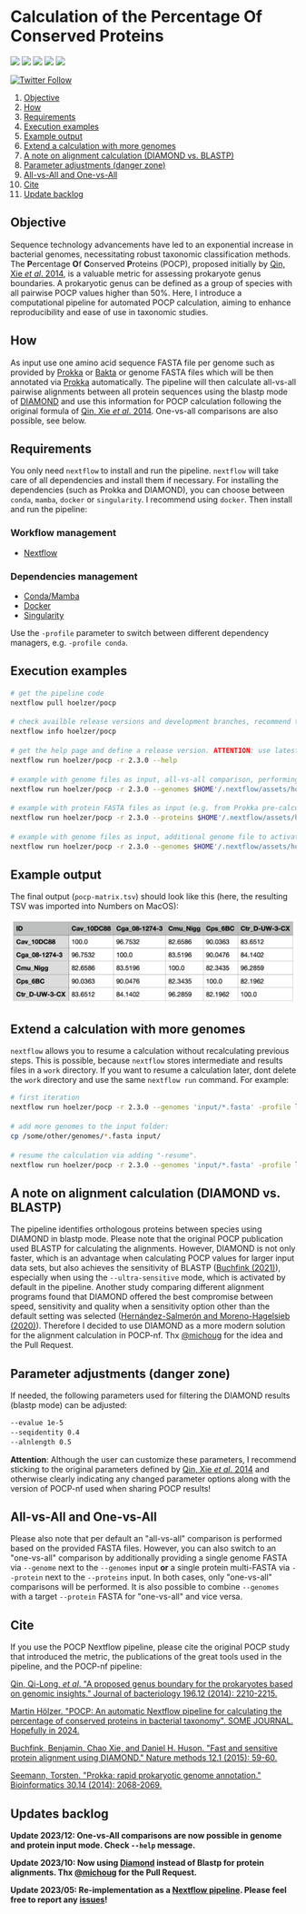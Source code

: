 # Calculation of the Percentage Of Conserved Proteins

![](https://img.shields.io/badge/nextflow->=20.01.0-brightgreen)
![](https://img.shields.io/badge/can_use-conda/mamba-yellow.svg)
![](https://img.shields.io/badge/can_use-docker-blue.svg)
![](https://img.shields.io/badge/can_use-singularity-orange.svg)
![](https://img.shields.io/badge/licence-GLP3-lightgrey.svg)

[![Twitter Follow](https://img.shields.io/twitter/follow/martinhoelzer.svg?style=social)](https://twitter.com/martinhoelzer) 

1. [ Objective ](#objective)
2. [ How ](#how)
3. [ Requirements ](#need)
4. [ Execution examples ](#run)
5. [ Example output ](#example)
6. [ Extend a calculation with more genomes ](#extend)
7. [ A note on alignment calculation (DIAMOND vs. BLASTP) ](#diamond)
8. [ Parameter adjustments (danger zone) ](#parameter)
9. [ All-vs-All and One-vs-All ](#allvsall)
10. [ Cite ](#cite)
11. [ Update backlog ](#backlog)

<a name="objective"></a>

## Objective

Sequence technology advancements have led to an exponential increase in bacterial genomes, necessitating robust taxonomic classification methods. The **P**ercentage **O**f **C**onserved **P**roteins (POCP), proposed initially by [Qin, Xie _et al_. 2014](https://www.ncbi.nlm.nih.gov/pubmed/24706738), is a valuable metric for assessing prokaryote genus boundaries. A prokaryotic genus can be defined as a group of species with all pairwise POCP values higher than 50%. Here, I introduce a computational pipeline for automated POCP calculation, aiming to enhance reproducibility and ease of use in taxonomic studies.

<a name="how"></a>

## How

As input use one amino acid sequence FASTA file per genome such as provided by
[Prokka](https://github.com/tseemann/prokka) or [Bakta](https://github.com/oschwengers/bakta) or genome FASTA files which will be then annotated via [Prokka](https://github.com/tseemann/prokka) automatically. The pipeline will then calculate all-vs-all pairwise alignments between all protein sequences using the blastp mode of [DIAMOND](https://www.nature.com/articles/nmeth.3176) and use this information for POCP calculation following the original formula of [Qin, Xie _et al_. 2014](https://www.ncbi.nlm.nih.gov/pubmed/24706738). One-vs-all comparisons are also possible, see below.

<a name="need"></a>

## Requirements

You only need `nextflow` to install and run the pipeline. `nextflow` will take care of all dependencies and install them if necessary. For installing the dependencies (such as Prokka and DIAMOND), you can choose between `conda`, `mamba`, `docker` or `singularity`. I recommend using `docker`. Then install and run the pipeline:

### Workflow management

- [Nextflow](https://www.nextflow.io/docs/latest/getstarted.html#installation)

### Dependencies management

- [Conda/Mamba](https://docs.conda.io/en/latest/miniconda.html)
- [Docker](https://docs.docker.com/get-docker/)
- [Singularity](https://apptainer.org/docs/)

Use the `-profile` parameter to switch between different dependency managers, e.g. `-profile conda`.

<a name="run"></a>

## Execution examples

```bash
# get the pipeline code
nextflow pull hoelzer/pocp 

# check availble release versions and development branches, recommend to use latest release
nextflow info hoelzer/pocp 

# get the help page and define a release version. ATTENTION: use latest version. 
nextflow run hoelzer/pocp -r 2.3.0 --help

# example with genome files as input, all-vs-all comparison, performing a local execution and using Docker
nextflow run hoelzer/pocp -r 2.3.0 --genomes $HOME'/.nextflow/assets/hoelzer/pocp/example/*.fasta' -profile local,docker

# example with protein FASTA files as input (e.g. from Prokka pre-calculated), all-vs-all comparison, performing a SLURM execution and using conda
nextflow run hoelzer/pocp -r 2.3.0 --proteins $HOME'/.nextflow/assets/hoelzer/pocp/example/*.faa' -profile slurm,conda

# example with genome files as input, additional genome file to activate one-vs-all comparison, performing a local execution and using Docker
nextflow run hoelzer/pocp -r 2.3.0 --genomes $HOME'/.nextflow/assets/hoelzer/pocp/example/*.fasta' --genome $HOME/.nextflow/assets/hoelzer/pocp/example/Cav_10DC88.fasta -profile local,docker
```

<a name="example"></a>

## Example output

The final output (`pocp-matrix.tsv`) should look like this (here, the resulting TSV was imported into Numbers on MacOS):

![Example output](example_output.png)

<a name="extend"></a>

## Extend a calculation with more genomes

`nextflow` allows you to resume a calculation without recalculating previous steps. This is possible, because `nextflow` stores intermediate and results files in a `work` directory. If you want to resume a calculation later, dont delete the `work` directory and use the same `nextflow run` command. For example:

```bash
# first iteration
nextflow run hoelzer/pocp -r 2.3.0 --genomes 'input/*.fasta' -profile local,docker

# add more genomes to the input folder:
cp /some/other/genomes/*.fasta input/

# resume the calculation via adding "-resume".
nextflow run hoelzer/pocp -r 2.3.0 --genomes 'input/*.fasta' -profile local,docker -resume
```

<a name="diamond"></a>

## A note on alignment calculation (DIAMOND vs. BLASTP)

The pipeline identifies orthologous proteins between species using DIAMOND in blastp mode. Please note that the original POCP publication used BLASTP for calculating the alignments. However, DIAMOND is not only faster, which is an advantage when calculating POCP values for larger input data sets, but also achieves the sensitivity of BLASTP ([Buchfink (2021)](https://www.nature.com/articles/s41592-021-01101-x)), especially when using the `--ultra-sensitive` mode, which is activated by default in the pipeline. Another study comparing different alignment programs found that DIAMOND offered the best compromise between speed, sensitivity and quality when a sensitivity option other than the default setting was selected ([Hernández-Salmerón and Moreno-Hagelsieb (2020)](https://bmcgenomics.biomedcentral.com/articles/10.1186/s12864-020-07132-6)). Therefore I decided to use DIAMOND as a more modern solution for the alignment calculation in POCP-nf. Thx [@michoug](https://github.com/michoug) for the idea and the Pull Request.

<a name="parameter"></a>

## Parameter adjustments (danger zone)

If needed, the following parameters used for filtering the DIAMOND results (blastp mode) can be adjusted:

```bash
--evalue 1e-5
--seqidentity 0.4
--alnlength 0.5
```

**Attention**: Although the user can customize these parameters, I recommend sticking to the original parameters defined by [Qin, Xie _et al_. 2014](https://www.ncbi.nlm.nih.gov/pubmed/24706738) and otherwise clearly indicating any changed parameter options along with the version of POCP-nf used when sharing POCP results!

<a name="allvsall"></a>

## All-vs-All and One-vs-All

Please also note that per default an "all-vs-all" comparison is performed based on the provided FASTA files. However, you can also switch to an "one-vs-all" comparison by additionally providing a single genome FASTA via `--genome` next to the `--genomes` input **or** a single protein multi-FASTA via `--protein` next to the `--proteins` input. In both cases, only "one-vs-all" comparisons will be performed. It is also possible to combine `--genomes` with a target `--protein` FASTA for "one-vs-all" and vice versa. 

<a name="cite"></a>

## Cite

If you use the POCP Nextflow pipeline, please cite the original POCP study that introduced the metric, the publications of the great tools used in the pipeline, and the POCP-nf pipeline:

[Qin, Qi-Long, _et al_. "A proposed genus boundary for the prokaryotes based on genomic insights." Journal of bacteriology 196.12 (2014): 2210-2215.](https://pubmed.ncbi.nlm.nih.gov/24706738/)

[Martin Hölzer. "POCP: An automatic Nextflow pipeline for calculating the percentage of conserved proteins in bacterial taxonomy". SOME JOURNAL. Hopefully in 2024.]()

[Buchfink, Benjamin, Chao Xie, and Daniel H. Huson. "Fast and sensitive protein alignment using DIAMOND." Nature methods 12.1 (2015): 59-60.](https://www.nature.com/articles/nmeth.3176)

[Seemann, Torsten. "Prokka: rapid prokaryotic genome annotation." Bioinformatics 30.14 (2014): 2068-2069.](https://doi.org/10.1093/bioinformatics/btu153)

<a name="backlog"></a>

## Updates backlog

__Update 2023/12: One-vs-All comparisons are now possible in genome and protein input mode. Check `--help` message.__

__Update 2023/10: Now using [Diamond](https://www.nature.com/articles/s41592-021-01101-x) instead of Blastp for protein alignments. Thx [@michoug](https://github.com/michoug) for the Pull Request.__

__Update 2023/05: Re-implementation as a [Nextflow pipeline](nextflow.io). Please feel free to report any [issues](https://github.com/hoelzer/pocp/issues)!__
